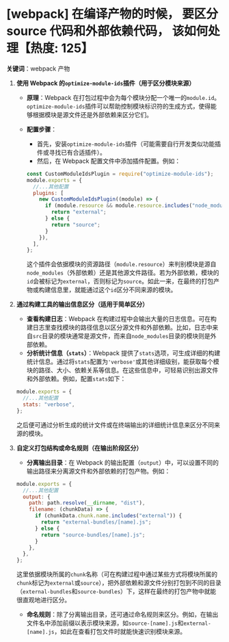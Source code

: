 # [webpack] 在编译产物的时候， 要区分 source 代码和外部依赖代码， 该如何处理【热度: 125】

**关键词**：webpack 产物

1. **使用 Webpack 的`optimize-module-ids`插件（用于区分模块来源）**

   - **原理**：Webpack 在打包过程中会为每个模块分配一个唯一的`module.id`。`optimize-module-ids`插件可以帮助控制模块标识符的生成方式，使得能够根据模块是源文件还是外部依赖来区分它们。
   - **配置步骤**：

     - 首先，安装`optimize-module-ids`插件（可能需要自行开发类似功能插件或寻找已有合适插件）。
     - 然后，在 Webpack 配置文件中添加插件配置。例如：

     ```javascript
     const CustomModuleIdsPlugin = require("optimize-module-ids");
     module.exports = {
       //...其他配置
       plugins: [
         new CustomModuleIdsPlugin((module) => {
           if (module.resource && module.resource.includes("node_modules")) {
             return "external";
           } else {
             return "source";
           }
         }),
       ],
     };
     ```

     这个插件会依据模块的资源路径（`module.resource`）来判别模块是源自`node_modules`（外部依赖）还是其他源文件路径。若为外部依赖，模块的`id`会被标记为`external`，否则标记为`source`。如此一来，在最终的打包产物或构建信息里，就能通过这个`id`区分不同来源的模块。

2. **通过构建工具的输出信息区分（适用于简单区分）**

   - **查看构建日志**：Webpack 在构建过程中会输出大量的日志信息。可在构建日志里查找模块的路径信息以区分源文件和外部依赖。比如，日志中来自`src`目录的模块通常是源文件，而来自`node_modules`目录的模块则是外部依赖。
   - **分析统计信息（`stats`）**：Webpack 提供了`stats`选项，可生成详细的构建统计信息。通过将`stats`配置为`'verbose'`或其他详细级别，能获取每个模块的路径、大小、依赖关系等信息。在这些信息中，可轻易识别出源文件和外部依赖。例如，配置`stats`如下：

   ```javascript
   module.exports = {
     //...其他配置
     stats: "verbose",
   };
   ```

   之后便可通过分析生成的统计文件或在终端输出的详细统计信息来区分不同来源的模块。

3. **自定义打包结构或命名规则（在输出阶段区分）**

   - **分离输出目录**：在 Webpack 的输出配置（`output`）中，可以设置不同的输出路径来分离源文件和外部依赖的打包产物。例如：

   ```javascript
   module.exports = {
     //...其他配置
     output: {
       path: path.resolve(__dirname, "dist"),
       filename: (chunkData) => {
         if (chunkData.chunk.name.includes("external")) {
           return "external-bundles/[name].js";
         } else {
           return "source-bundles/[name].js";
         }
       },
     },
   };
   ```

   这里依据模块所属的`chunk`名称（可在构建过程中通过某些方式将模块所属的`chunk`标记为`external`或`source`），把外部依赖和源文件分别打包到不同的目录（`external-bundles`和`source-bundles`）下，这样在最终的打包产物中就能很直观地进行区分。

   - **命名规则**：除了分离输出目录，还可通过命名规则来区分。例如，在输出文件名中添加前缀以表示模块来源，如`source-[name].js`和`external-[name].js`，如此在查看打包文件时就能快速识别模块来源。